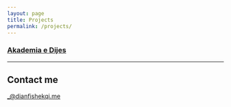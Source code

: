```yaml
---
layout: page
title: Projects
permalink: /projects/
---
```


### [Akademia e Dijes](http://akademiaedijes.net) 

***


## Contact me

[\_@dianfishekqi.me](mailto:_@dianfishekqi.me)
